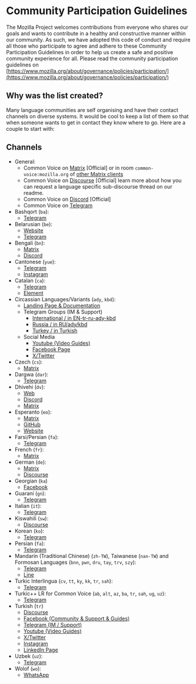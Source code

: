 # Community Participation Guidelines

The Mozilla Project welcomes contributions from everyone who shares our goals and wants to contribute in a healthy and constructive manner within our community. As such, we have adopted this code of conduct and require all those who participate to agree and adhere to these Community Participation Guidelines in order to help us create a safe and positive community experience for all. Please read the community participation guidelines on [https://www.mozilla.org/about/governance/policies/participation/](https://www.mozilla.org/about/governance/policies/participation/)

## Why was the list created?

Many language communities are self organising and have their contact channels on diverse systems. It would be cool to keep a list of them so that when someone wants to get in contact they know where to go. Here are a couple to start with:

## Channels

- General:
  - Common Voice on [Matrix](https://chat.mozilla.org/#/room/#common-voice:mozilla.org) [Official] or in room `common-voice:mozilla.org` of [other Matrix clients](https://matrix.to/#/#common-voice:mozilla.org)
  - Common Voice on [Discourse](https://discourse.mozilla.org/t/about-common-voice-readme-first/17218) [Official] learn more about how you can request a language specific sub-discourse thread on our readme.
  - Common Voice on [Discord](https://discord.gg/9QTj9zwn) [Official]
  - Common Voice on [Telegram](https://t.me/mozilla_common_voice)
- Bashqort (`ba`):
  - [Telegram](https://t.me/bashkort_voice)
- Belarusian (`be`):
  - [Website](https://mova.pro)
  - [Telegram](https://t.me/voice_by)
- Bengali (`bn`):
  - [Matrix](https://app.element.io/#/room/#bn-common-voice:mozilla.org)
  - [Discord](https://discord.gg/uacmNh6KQj)
- Cantonese (`yue`):
  - [Telegram](https://t.me/commonvoiceyue)
  - [Instagram](https://www.instagram.com/commonvoice.yue/)
- Catalan (`ca`):
  - [Telegram](https://t.me/softcatala_tecnologiesparla)
  - [Element](https://matrix.to/#/#cvcatala:matrix.org)
- Circassian Languages/Variants (`ady`, `kbd`):
  - [Landing Page & Documentation](https://bit.ly/cv_circassian_start_here)
  - Telegram Groups (IM & Support)
    - [International / in EN-tr-ru-ady-kbd](https://bit.ly/cv_circassian_telegram_global)
    - [Russia / in RU/ady/kbd](https://bit.ly/cv_circassian_telegram_russia)
    - [Turkey / in Turkish](https://bit.ly/cv_circassian_telegram_turkey)
  - Social Media
    - [Youtube (Video Guides)](https://www.youtube.com/@CommonVoice.Circassian)
    - [Facebook Page](https://www.facebook.com/commonvoice.circassian)
    - [X/Twitter](https://x.com/CV_Circassian)
- Czech (`cs`):
  - [Matrix](https://matrix.to/#/#common-voice-czech:mozilla.org)
- Dargwa (`dar`):
  - [Telegram](https://t.me/+ILBnBMEo-Bc3ODky)
- Dhivehi (`dv`):
  - [Web](https://dhivehi.ai/)
  - [Discord](https://discord.com/invite/5ZdTHsN8Mn)
  - [Matrix](https://app.element.io/#/room/!WNiJFJTBpvYqMrDWir:matrix.org)
- Esperanto (`eo`):
  - [Matrix](https://chat.mozilla.org/#/room/#Esperanto:mozilla.org)
  - [GitHub](https://github.com/parolrekonado)
  - [Website](https://parolrekonado.github.io/)
- Farsi/Persian (`fa`):
  - [Telegram](https://t.me/Common_Voice)
- French (`fr`):
  - [Matrix](https://chat.mozilla.org/#/room/#common-voice-fr:mozilla.org)
- German (`de`):
  - [Matrix](https://chat.mozilla.org/#/room/#common-voice-de:mozilla.org)
  - [Discourse](https://discourse.mozilla.org/c/voice/de/289)
- Georgian (`ka`)
  - [Facebook](https://www.facebook.com/groups/145786040762028)
- Guaraní (`gn`):
  - [Telegram](https://t.me/joinchat/Y7QOWuaTw8dhMzli)
- Italian (`it`):
  - [Telegram](https://t.me/mozitabot)
- Kiswahili (`sw`):
  - [Discourse](https://discourse.mozilla.org/c/voice/sw/603)
- Korean (`ko`):
  - [Telegram](https://t.me/cv_korean)
- Persian (`fa`):
  - [Telegram](https://t.me/Common_Voice)
- Mandarin (Traditional Chinese) (`zh-TW`), Taiwanese (`nan-TW`) and Formosan Languages (`bnn`, `pwn`, `dru`, `tay`, `trv`, `szy`):
  - [Telegram](https://t.me/moztwcv)
  - [Line](https://cvline.moztw.space)
- Turkic Interlingua (`cv`, `tt`, `ky`, `kk`, `tr`, `sah`):
  - [Telegram](https://t.me/joinchat/WRFz62nYdmJ1uo1L)
- Turkic++ LR for Common Voice (`ab`, `alt`, `az`, `ba`, `tr`, `sah`, `ug`, `uz`):
  - [Telegram](https://t.me/+4Rlr3cfhhig1NWM8)
- Turkish (`tr`)
  - [Discourse](https://discourse.mozilla.org/c/voice/tr/610)
  - [Facebook (Community & Support & Guides)](https://bit.ly/3C6oOgQ)
  - [Telegram (IM / Support)](https://bit.ly/3basUbX)
  - [Youtube (Video Guides)](https://bit.ly/3FYsJi1)
  - [X/Twitter](https://bit.ly/3jmq08a)
  - [Instagram](https://bit.ly/3G0RUAB)
  - [LinkedIn Page](https://bit.ly/3GeX6Rp)
- Uzbek (`uz`):
  - [Telegram](https://t.me/joinchat/lz2WlEvxlSQ1YzJi)
- Wolof (`wo`):
  - [WhatsApp](https://chat.whatsapp.com/CqgmqagpljJA8F1TiNK203)
